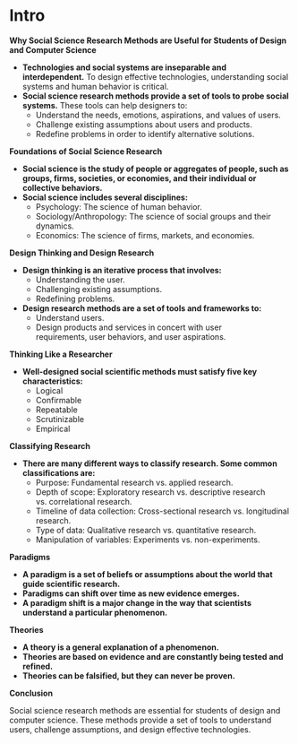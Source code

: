 # Intro

**Why Social Science Research Methods are Useful for Students of Design and Computer Science**

- **Technologies and social systems are inseparable and interdependent.** To design effective technologies, understanding social systems and human behavior is critical.
- **Social science research methods provide a set of tools to probe social systems.** These tools can help designers to:
    - Understand the needs, emotions, aspirations, and values of users.
    - Challenge existing assumptions about users and products.
    - Redefine problems in order to identify alternative solutions.

**Foundations of Social Science Research**

- **Social science is the study of people or aggregates of people, such as groups, firms, societies, or economies, and their individual or collective behaviors.**
- **Social science includes several disciplines:**
    - Psychology: The science of human behavior.
    - Sociology/Anthropology: The science of social groups and their dynamics.
    - Economics: The science of firms, markets, and economies.

**Design Thinking and Design Research**

- **Design thinking is an iterative process that involves:**
    - Understanding the user.
    - Challenging existing assumptions.
    - Redefining problems.
- **Design research methods are a set of tools and frameworks to:**
    - Understand users.
    - Design products and services in concert with user requirements, user behaviors, and user aspirations.

**Thinking Like a Researcher**

- **Well-designed social scientific methods must satisfy five key characteristics:**
    - Logical
    - Confirmable
    - Repeatable
    - Scrutinizable
    - Empirical

**Classifying Research**

- **There are many different ways to classify research. Some common classifications are:**
    - Purpose: Fundamental research vs. applied research.
    - Depth of scope: Exploratory research vs. descriptive research vs. correlational research.
    - Timeline of data collection: Cross-sectional research vs. longitudinal research.
    - Type of data: Qualitative research vs. quantitative research.
    - Manipulation of variables: Experiments vs. non-experiments.

**Paradigms**

- **A paradigm is a set of beliefs or assumptions about the world that guide scientific research.**
- **Paradigms can shift over time as new evidence emerges.**
- **A paradigm shift is a major change in the way that scientists understand a particular phenomenon.**

**Theories**

- **A theory is a general explanation of a phenomenon.**
- **Theories are based on evidence and are constantly being tested and refined.**
- **Theories can be falsified, but they can never be proven.**

**Conclusion**

Social science research methods are essential for students of design and computer science. These methods provide a set of tools to understand users, challenge assumptions, and design effective technologies.